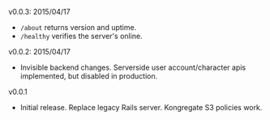 v0.0.3: 2015/04/17
* `/about` returns version and uptime.
* `/healthy` verifies the server's online.

v0.0.2: 2015/04/17
* Invisible backend changes. Serverside user account/character apis implemented, but disabled in production.

v0.0.1
* Initial release. Replace legacy Rails server. Kongregate S3 policies work.
